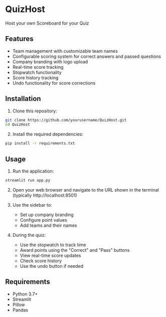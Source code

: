 # QuizHost
Host your own Scoreboard for your Quiz

## Features
- Team management with customizable team names
- Configurable scoring system for correct answers and passed questions
- Company branding with logo upload
- Real-time score tracking
- Stopwatch functionality
- Score history tracking
- Undo functionality for score corrections

## Installation

1. Clone this repository:
```bash
git clone https://github.com/yourusername/QuizHost.git
cd QuizHost
```

2. Install the required dependencies:
```bash
pip install -r requirements.txt
```

## Usage

1. Run the application:
```bash
streamlit run app.py
```

2. Open your web browser and navigate to the URL shown in the terminal (typically http://localhost:8501)

3. Use the sidebar to:
   - Set up company branding
   - Configure point values
   - Add teams and their names

4. During the quiz:
   - Use the stopwatch to track time
   - Award points using the "Correct" and "Pass" buttons
   - View real-time score updates
   - Check score history
   - Use the undo button if needed

## Requirements
- Python 3.7+
- Streamlit
- Pillow
- Pandas
